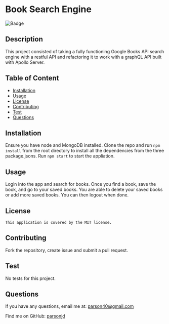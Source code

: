 # Book Search Engine
  ![Badge](https://img.shields.io/badge/License-MIT-blue.svg)
  ## Description
  This project consisted of taking a fully functioning Google Books API search engine with a restful API and refactoring it to work with a graphQL API built with Apollo Server.
## Table of Content
- [Installation](#installation)
- [Usage](#usage)
- [License](./LICENSE-MIT.md)
- [Contributing](#contributing)
- [Test](#Test)
- [Questions](#questions)
## Installation
  Ensure you have node and MongoDB installed.  Clone the repo and run `npm install` from the root directory to install all the dependencies from the three package.jsons. Run `npm start` to start the appliation.
## Usage
  Login into the app and search for books.  Once you find a book, save the book, and go to your saved books.  You are able to delete your saved books or add more saved books.  You can then logout when done.
## License
    This application is covered by the MIT license.
## Contributing
  Fork the repository, create issue and submit a pull request.
## Test
  No tests for this project.
## Questions
If you have any questions, email me at: parson40@gmail.com 
  
  Find me on GitHub: [parsonjd](https://github.com/parsonjd)
